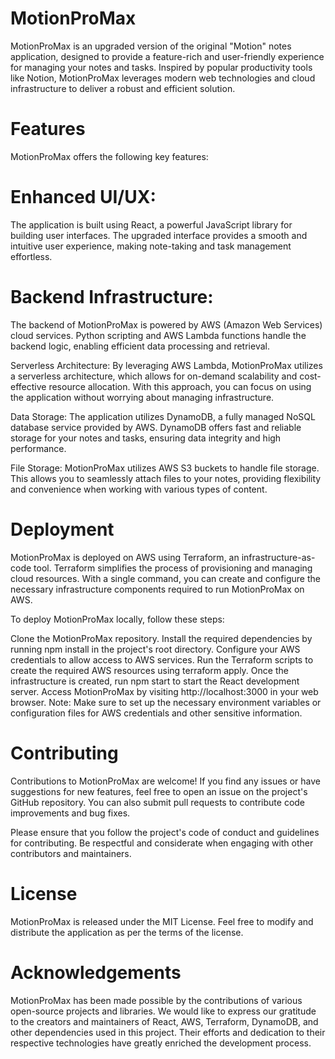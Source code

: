 # MotionProMax
MotionProMax is an upgraded version of the original "Motion" notes application, designed to provide a feature-rich and user-friendly experience for managing your notes and tasks. Inspired by popular productivity tools like Notion, MotionProMax leverages modern web technologies and cloud infrastructure to deliver a robust and efficient solution.

# Features
MotionProMax offers the following key features:

# Enhanced UI/UX: 
The application is built using React, a powerful JavaScript library for building user interfaces. The upgraded interface provides a smooth and intuitive user experience, making note-taking and task management effortless.

# Backend Infrastructure: 
The backend of MotionProMax is powered by AWS (Amazon Web Services) cloud services. Python scripting and AWS Lambda functions handle the backend logic, enabling efficient data processing and retrieval.

Serverless Architecture: By leveraging AWS Lambda, MotionProMax utilizes a serverless architecture, which allows for on-demand scalability and cost-effective resource allocation. With this approach, you can focus on using the application without worrying about managing infrastructure.

Data Storage: The application utilizes DynamoDB, a fully managed NoSQL database service provided by AWS. DynamoDB offers fast and reliable storage for your notes and tasks, ensuring data integrity and high performance.

File Storage: MotionProMax utilizes AWS S3 buckets to handle file storage. This allows you to seamlessly attach files to your notes, providing flexibility and convenience when working with various types of content.

# Deployment
MotionProMax is deployed on AWS using Terraform, an infrastructure-as-code tool. Terraform simplifies the process of provisioning and managing cloud resources. With a single command, you can create and configure the necessary infrastructure components required to run MotionProMax on AWS.

To deploy MotionProMax locally, follow these steps:

Clone the MotionProMax repository.
Install the required dependencies by running npm install in the project's root directory.
Configure your AWS credentials to allow access to AWS services.
Run the Terraform scripts to create the required AWS resources using terraform apply.
Once the infrastructure is created, run npm start to start the React development server.
Access MotionProMax by visiting http://localhost:3000 in your web browser.
Note: Make sure to set up the necessary environment variables or configuration files for AWS credentials and other sensitive information.

# Contributing
Contributions to MotionProMax are welcome! If you find any issues or have suggestions for new features, feel free to open an issue on the project's GitHub repository. You can also submit pull requests to contribute code improvements and bug fixes.

Please ensure that you follow the project's code of conduct and guidelines for contributing. Be respectful and considerate when engaging with other contributors and maintainers.

# License
MotionProMax is released under the MIT License. Feel free to modify and distribute the application as per the terms of the license.

# Acknowledgements
MotionProMax has been made possible by the contributions of various open-source projects and libraries. We would like to express our gratitude to the creators and maintainers of React, AWS, Terraform, DynamoDB, and other dependencies used in this project. Their efforts and dedication to their respective technologies have greatly enriched the development process.
